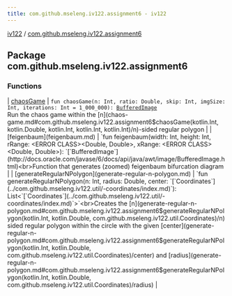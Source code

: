 ```yaml
---
title: com.github.mseleng.iv122.assignment6 - iv122
---
```


[iv122](../index.md) / [com.github.mseleng.iv122.assignment6](.)

## Package com.github.mseleng.iv122.assignment6

### Functions

| [chaosGame](chaos-game.md) | `fun chaosGame(n: Int, ratio: Double, skip: Int, imgSize: Int, iterations: Int = 1_000_000): `[`BufferedImage`](http://docs.oracle.com/javase/6/docs/api/java/awt/image/BufferedImage.html)<br>Run the chaos game within the [n](chaos-game.md#com.github.mseleng.iv122.assignment6$chaosGame(kotlin.Int, kotlin.Double, kotlin.Int, kotlin.Int, kotlin.Int)/n)-sided regular polygon |
| [feigenbaum](feigenbaum.md) | `fun feigenbaum(width: Int, height: Int, rRange: <ERROR CLASS><Double, Double>, xRange: <ERROR CLASS><Double, Double>): `[`BufferedImage`](http://docs.oracle.com/javase/6/docs/api/java/awt/image/BufferedImage.html)<br>Function that generates (zoomed) feigenbaum bifurcation diagram |
| [generateRegularNPolygon](generate-regular-n-polygon.md) | `fun generateRegularNPolygon(n: Int, radius: Double, center: `[`Coordinates`](../com.github.mseleng.iv122.util/-coordinates/index.md)`): List<`[`Coordinates`](../com.github.mseleng.iv122.util/-coordinates/index.md)`>`<br>Creates the [n](generate-regular-n-polygon.md#com.github.mseleng.iv122.assignment6$generateRegularNPolygon(kotlin.Int, kotlin.Double, com.github.mseleng.iv122.util.Coordinates)/n) sided regular polygon within the circle with the given [center](generate-regular-n-polygon.md#com.github.mseleng.iv122.assignment6$generateRegularNPolygon(kotlin.Int, kotlin.Double, com.github.mseleng.iv122.util.Coordinates)/center) and [radius](generate-regular-n-polygon.md#com.github.mseleng.iv122.assignment6$generateRegularNPolygon(kotlin.Int, kotlin.Double, com.github.mseleng.iv122.util.Coordinates)/radius) |

